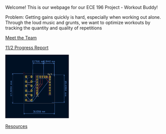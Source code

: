 Welcome! This is our webpage for our ECE 196 Project - Workout Buddy!

Problem:
Getting gains quickly is hard, especially when working out alone. Through the loud music and grunts, we want to optimize workouts by tracking the quantity and quality of repetitions


[Meet the Team](AboutTeam.md)

[11/2 Progress Report](11_2_Progress_Report.md)

<img src="https://raw.githubusercontent.com/gman-ui/ECE196Project/main/website/site_resources/PCB_Design.png" width="200" height="200">


[Resources](resources.md)
